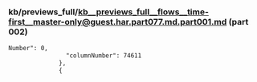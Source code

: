 ### kb/previews_full/kb__previews_full__flows__time-first__master-only@guest.har.part077.md.part001.md (part 002)

```md
Number": 0,
                "columnNumber": 74611
              },
              {
        
```

```

